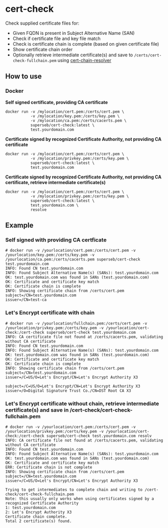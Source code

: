 # cert-check

Check supplied certificate files for:
* Given FQDN is present in Subject Alternative Name (SAN)
* Check if certificate file and key file match
* Check is certificate chain is complete (based on given certificate file)
* Show certificate chain order
* Optionally retrieve intermediate certificate(s) and save to `/certs/cert-check-fullchain.pem` using [cert-chain-resolver](https://github.com/zakjan/cert-chain-resolver)

## How to use

### Docker

**Self signed certificate, providing CA certificate**
```
docker run -v /mylocation/cert.pem:/certs/cert.pem \
           -v /mylocation/key.pem:/certs/key.pem \
           -v /mylocation/ca.pem:/certs/cacerts.pem \
           superseb/cert-check:latest \
           test.yourdomain.com
```

**Certificate signed by recognized Certificate Authority, not providing CA certificate**
```
docker run -v /mylocation/cert.pem:/certs/cert.pem \
           -v /mylocation/privkey.pem:/certs/key.pem \
           superseb/cert-check:latest \
           test.yourdomain.com
```

**Certificate signed by recognized Certificate Authority, not providing CA certificate, retrieve intermediate certificate(s)**
```
docker run -v /mylocation/cert.pem:/certs/cert.pem \
           -v /mylocation/privkey.pem:/certs/key.pem \
           superseb/cert-check:latest \
           test.yourdomain.com \
           resolve
```

## Example

### Self signed with providing CA certficate

```
# docker run -v /yourlocation/cert.pem:/certs/cert.pem -v /yourlocation/key.pem:/certs/key.pem -v /yourlocation/ca.pem:/certs/cacerts.pem superseb/cert-check test.yourdomain.com
INFO: Found CN test.yourdomain.com
INFO: Found Subject Alternative Name(s) (SANs): test.yourdomain.com
OK: test.yourdomain.com was found in SANs (test.yourdomain.com)
OK: Certificate and certificate key match
OK: Certificate chain is complete
INFO: Showing certificate chain from /certs/cert.pem
subject=/CN=test.yourdomain.com
issuer=/CN=test-ca
```

### Let's Encrypt certificate with chain

```
# docker run -v /yourlocation/fullchain.pem:/certs/cert.pem -v /yourlocation/privkey.pem:/certs/key.pem -v /yourlocation/cert-check:/cert-check superseb/cert-check test.yourdomain.com
INFO: CA certificate file not found at /certs/cacerts.pem, validating without CA certificate
INFO: Found CN test.yourdomain.com
INFO: Found Subject Alternative Name(s) (SANs): test.yourdomain.com
OK: test.yourdomain.com was found in SANs (test.yourdomain.com)
OK: Certificate and certificate key match
OK: Certificate chain is complete
INFO: Showing certificate chain from /certs/cert.pem
subject=/CN=test.yourdomain.com
issuer=/C=US/O=Let's Encrypt/CN=Let's Encrypt Authority X3

subject=/C=US/O=Let's Encrypt/CN=Let's Encrypt Authority X3
issuer=/O=Digital Signature Trust Co./CN=DST Root CA X3
```

### Let's Encrypt certificate without chain, retrieve intermediate certificate(s) and save in /cert-check/cert-check-fullchain.pem

```
# docker run -v /yourlocation/cert.pem:/certs/cert.pem -v /yourlocation/privkey.pem:/certs/key.pem -v /yourlocation/cert-check:/cert-check superseb/cert-check test.yourdomain.com resolv
INFO: CA certificate file not found at /certs/cacerts.pem, validating without CA certificate
INFO: Found CN test.yourdomain.com
INFO: Found Subject Alternative Name(s) (SANs): test.yourdomain.com
OK: test.yourdomain.com was found in SANs (test.yourdomain.com)
OK: Certificate and certificate key match
ERR: Certificate chain is not complete
INFO: Showing certificate chain from /certs/cert.pem
subject=/CN=test.yourdomain.com
issuer=/C=US/O=Let's Encrypt/CN=Let's Encrypt Authority X3

Trying to get intermediates to complete chain and writing to /cert-check/cert-check-fullchain.pem
Note: this usually only works when using certificates signed by a recognized Certificate Authority
1: test.yourdomain.com
2: Let's Encrypt Authority X3
Certificate chain complete.
Total 2 certificate(s) found.
```
